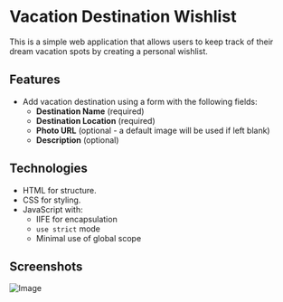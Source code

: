 # Vacation Destination Wishlist
This is a simple web application that allows users to keep track of their dream vacation spots by creating a personal wishlist.

## Features
- Add vacation destination using a form with the following fields:
  - **Destination Name** (required)
  - **Destination Location** (required)
  - **Photo URL** (optional - a default image will be used if left blank)
  - **Description** (optional)

## Technologies
- HTML for structure.
- CSS for styling.
- JavaScript with:
  - IIFE for encapsulation
  - `use strict` mode
  - Minimal use of global scope

 ## Screenshots
 ![Image](https://github.com/user-attachments/assets/031b3972-fec4-414e-87c6-483fce816fd8)
